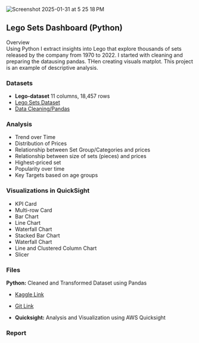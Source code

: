  ![Screenshot 2025-01-31 at 5 25 18 PM](https://github.com/user-attachments/assets/96d75472-01ec-410b-a65e-2d94890d112d)

## Lego Sets Dashboard (Python)
Overview  
Using Python I extract insights into Lego that explore thousands of sets released by the company from 1970 to 2022. I started with cleaning and preparing the datausing pandas. THen creating visuals matplot. This project is an example of descriptive analysis.

### Datasets
- **Lego-dataset** 11 columns, 18,457 rows 
- [Lego Sets Dataset](https://www.kaggle.com/datasets/maggieakarn/lego-dataset)
- [Data Cleaning/Pandas](2-3-lego-analysis-pandas.ipynb)

###  Analysis  
- Trend over Time
- Distribution of Prices
- Relationship between Set Group/Categories and prices
- Relationship between size of sets (pieces) and prices
- Highest-priced set
- Popularity over time
- Key Targets based on age groups 
 

###  Visualizations in QuickSight
- KPI Card
- Multi-row Card
- Bar Chart
- Line Chart
- Waterfall Chart
- Stacked Bar Chart
- Waterfall Chart
- Line and Clustered Column Chart
- Slicer
 

###  Files  
**Python:** Cleaned and Transformed Dataset using Pandas
- [Kaggle Link](https://www.kaggle.com/code/maggieakarn/lego-cleaning-dataframe-pandas)

- [Git Link](Python/lego-cleaning-dataframe-pandas.ipynb)


- **Quicksight:** Analysis and Visualization using AWS Quicksight 

###  Report
 
